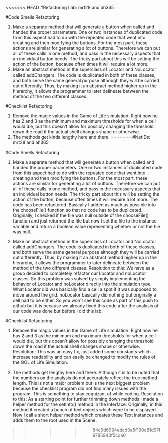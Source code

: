 <<<<<<< HEAD
#Refactoring Lab: mrt28 and ah365

#Code Smells Refactoring
1. Make a separate method that will generate a button when called and handed the proper parameters. One or two instances of duplicated code from this aspect had to do with the repeated code that went into creating and then modifying the buttons. For the most part, these actions are similar for generating a lot of buttons. Therefore we can put all of these calls in one method, and pass in the necessary aspects that an individual button needs. The tricky part about this will be setting the action of the button, because often times it will require a lot more.
2. Make an abstract method in the superclass of Locator and NoLocator called addChangers. The code is duplicated in both of these classes, and both serve the same general purpose although they will be carried out differently. Thus, by making it an abstract method higher up in the hierarchy, it allows the programmer to later delineate between the method of the two different classes. 

#Checklist Refactoring
1. Remove the magic values in the Game of Life simulation. Right now he has 2 and 3 as the minimum and maximum thresholds for when a cell would die, but this doesn't allow for possibly changing the threshold down the road if the actual shell changes shape or otherwise.
2. The methods get kinda lengthy here and there. 
=======
#NetIDs: mrt28 and ah365

#Code Smells Refactoring
1. Make a separate method that will generate a button when called and handed the proper parameters. One or two instances of duplicated code from this aspect had to do with the repeated code that went into creating and then modifying the buttons. For the most part, these actions are similar for generating a lot of buttons. Therefore we can put all of these calls in one method, and pass in the necessary aspects that an individual button needs. The tricky part about this will be setting the action of the button, because often times it will require a lot more.
The code has been refactored. Basically I added as much as possible into the chooseFile() function so that no code has to be duplicated. Originally, I checked if the file was null outside of the chooseFile() function and just returned the file but now I set the file to the instance variable and return a boolean value representing whether or not the file was null.

2. Make an abstract method in the superclass of Locator and NoLocator called addChangers. The code is duplicated in both of these classes, and both serve the same general purpose although they will be carried out differently. Thus, by making it an abstract method higher up in the hierarchy, it allows the programmer to later delineate between the method of the two different classes. 
Resolution to this: We have as a group decided to completely refactor our Locator and noLocator classes. So this problem was solved by simply implementing the behavior of Locator and noLocator directly into the simulation type. What Locator did was basically find a cell a spot if it was supposed to move around the grid. noLocator basically did nothing but originally a cell had to be either. So you won't see this code as part of this push to github but it is because we already fixed this code after the analysis of our code was done but before I did this lab. 

#Checklist Refactoring
1. Remove the magic values in the Game of Life simulation. Right now he has 2 and 3 as the minimum and maximum thresholds for when a cell would die, but this doesn't allow for possibly changing the threshold down the road if the actual shell changes shape or otherwise.
Resolution: This was an easy fix, just added some constants which increase readability and can easily be changed to modify the rules of the GOL of Life Simulation. 

2. The methods get lengthy here and there. Although it is to be noted that the numbers on the analysis do not accurately reflect the true method length. This is not a major problem but is the next biggest problem because the checklist program did not find many issues with the program. This is something to stay cognizant of while coding.
Resolution to this: As a starting point for further trimming down methods I made a helper method for the setInfo() method in the Interface. Originally, in this method it created a bunch of text objects which were to be displayed. Now I call a short helper method which creates these Text instances and adds them to the root used in the Scene. 
>>>>>>> 84c9d6994edcd0a5f190c81d97f9785943f5cda0
